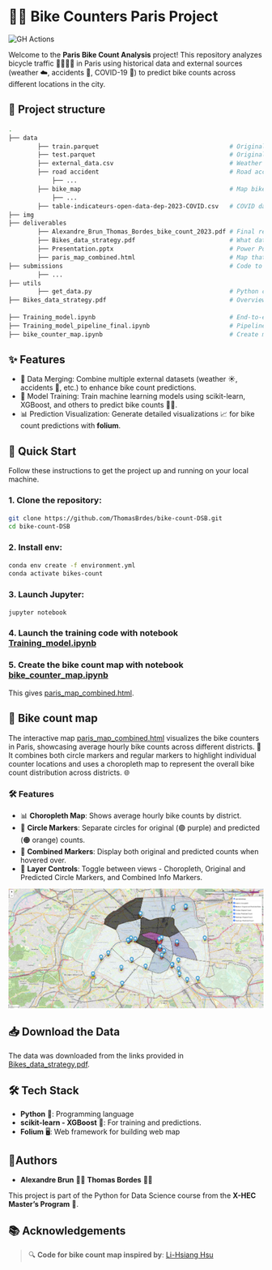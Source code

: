 # 🚴‍♂️ Bike Counters Paris Project

![GH Actions](https://github.com/ramp-kits/bike_counters/actions/workflows/main.yml/badge.svg)

Welcome to the **Paris Bike Count Analysis** project! This repository analyzes bicycle traffic 🚴‍♀️🚴‍♂️ in Paris using historical data and external sources (weather ☁️, accidents 🚧, COVID-19 🦠) to predict bike counts across different locations in the city.

## 📁 Project structure

```bash
.
├── data
        ├── train.parquet                                    # Original training data
        ├── test.parquet                                     # Original test data
        ├── external_data.csv                                # Weather data
        ├── road accident                                    # Road accident data
            ├── ...
        ├── bike_map                                         # Map bike data
            ├── ...
        ├── table-indicateurs-open-data-dep-2023-COVID.csv   # COVID data
├── img                                                        
├── deliverables                                              
        ├── Alexandre_Brun_Thomas_Bordes_bike_count_2023.pdf # Final repport
        ├── Bikes_data_strategy.pdf                          # What data are used and why
        ├── Presentation.pptx                                # Power Point Final presentation
        ├── paris_map_combined.html                          # Map that illustrates predicted bike count over real bike count
├── submissions                                              # Code to push results on Kaggle
        ├── ...       
├── utils                
        ├── get_data.py                                      # Python code for merging external data 
├── Bikes_data_strategy.pdf                                  # Overview of the metadata for each dataset and initial strategy discussions.

├── Training_model.ipynb                                     # End-to-end model training, data merging, preprocessing, and result visualization.
├── Training_model_pipeline_final.ipynb                      # Pipeline for the best-performing model.
├── bike_counter_map.ipynb                                   # Create map to illustrate bike count original and predicted.
```

## ✨ Features

- 🍃 Data Merging: Combine multiple external datasets (weather ☀️, accidents 🚧, etc.) to enhance bike count predictions.
- 🧠 Model Training: Train machine learning models using scikit-learn, XGBoost, and others to predict bike counts 🚴‍♂️.
- 📊 Prediction Visualization: Generate detailed visualizations 📈 for bike count predictions with **folium**.

## 🚀 Quick Start

Follow these instructions to get the project up and running on your local machine.

### 1. Clone the repository:

```bash
git clone https://github.com/ThomasBrdes/bike-count-DSB.git
cd bike-count-DSB
```

### 2. Install env:

```bash
conda env create -f environment.yml
conda activate bikes-count
```

### 3. Launch Jupyter:

```bash
jupyter notebook
```

### 4. Launch the training code with notebook [Training_model.ipynb](Training_model.ipynb)

### 5. Create the bike count map with notebook [bike_counter_map.ipynb](bike_counter_map.ipynb)

This gives [paris_map_combined.html](submissions\paris_map_combined.html).

## 📸 Bike count map

The interactive map [paris_map_combined.html](submissions\paris_map_combined.html) visualizes the bike counters in Paris, showcasing average hourly bike counts across different districts. 🌆 It combines both circle markers and regular markers to highlight individual counter locations and uses a choropleth map to represent the overall bike count distribution across districts. 🌐

### 🛠️ **Features**
- 📊 **Choropleth Map**: Shows average hourly bike counts by district.
- 📍 **Circle Markers**: Separate circles for original (🟣 purple) and predicted (🟠 orange) counts.
- 📌 **Combined Markers**: Display both original and predicted counts when hovered over.
- 🔀 **Layer Controls**: Toggle between views - Choropleth, Original and Predicted Circle Markers, and Combined Info Markers.

![alt text](img/bike_count_map.png)

## 📥 Download the Data

The data was downloaded from the links provided in [Bikes_data_strategy.pdf](deliverables/Bikes_data_strategy.pdf).

## 🛠️ Tech Stack

- **Python** 🐍: Programming language
- **scikit-learn - XGBoost** 🤖: For training and predictions.
- **Folium** 🖥️: Web framework for building web map

## 👥Authors

 - **Alexandre Brun** 🧑‍💻
**Thomas Bordes** 🧑‍💻

This project is part of the Python for Data Science course from the **X-HEC Master’s Program** 🏫.

## 📚 Acknowledgements

> 🔍 **Code for bike count map inspired by**: [Li-Hsiang Hsu](https://medium.com/@hsu.lihsiang.esth/bike-counts-in-paris-geospatial-considerations-0aaf312829c1) 
